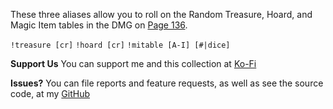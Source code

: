 These three aliases allow you to roll on the Random Treasure, Hoard, and Magic Item tables in the DMG on [Page 136](https://www.dndbeyond.com/sources/dmg/treasure#RandomTreasure).

`!treasure [cr]`
`!hoard [cr]`
`!mitable [A-I] [#|dice]`

**Support Us**
You can support me and this collection at [Ko-Fi](https://ko-fi.com/croebh)

**Issues?**
You can file reports and feature requests, as well as see the source code, at my [GitHub](https://github.com/Croebh/Avrae-Customizations)